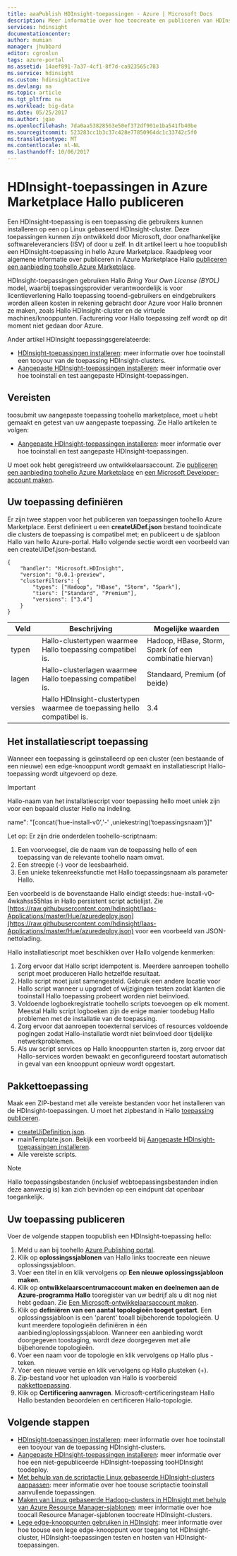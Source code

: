 ```yaml
---
title: aaaPublish HDInsight-toepassingen - Azure | Microsoft Docs
description: Meer informatie over hoe toocreate en publiceren van HDInsight-toepassingen.
services: hdinsight
documentationcenter: 
author: mumian
manager: jhubbard
editor: cgronlun
tags: azure-portal
ms.assetid: 14aef891-7a37-4cf1-8f7d-ca923565c783
ms.service: hdinsight
ms.custom: hdinsightactive
ms.devlang: na
ms.topic: article
ms.tgt_pltfrm: na
ms.workload: big-data
ms.date: 05/25/2017
ms.author: jgao
ms.openlocfilehash: 7da0aa53828563e50ef372df901e1ba541fb40be
ms.sourcegitcommit: 523283cc1b3c37c428e77850964dc1c33742c5f0
ms.translationtype: MT
ms.contentlocale: nl-NL
ms.lasthandoff: 10/06/2017
---
```

# <a name="publish-hdinsight-applications-into-hello-azure-marketplace"></a>HDInsight-toepassingen in Azure Marketplace Hallo publiceren
Een HDInsight-toepassing is een toepassing die gebruikers kunnen installeren op een op Linux gebaseerd HDInsight-cluster. Deze toepassingen kunnen zijn ontwikkeld door Microsoft, door onafhankelijke softwareleveranciers (ISV) of door u zelf. In dit artikel leert u hoe toopublish een HDInsight-toepassing in hello Azure Marketplace.  Raadpleeg voor algemene informatie over publiceren in Azure Marketplace Hallo [publiceren een aanbieding toohello Azure Marketplace](../marketplace-publishing/marketplace-publishing-getting-started.md).

HDInsight-toepassingen gebruiken Hallo *Bring Your Own License (BYOL)* model, waarbij toepassingsprovider verantwoordelijk is voor licentieverlening Hallo toepassing tooend-gebruikers en eindgebruikers worden alleen kosten in rekening gebracht door Azure voor Hallo bronnen ze maken, zoals Hallo HDInsight-cluster en de virtuele machines/knooppunten. Facturering voor Hallo toepassing zelf wordt op dit moment niet gedaan door Azure.

Ander artikel HDInsight toepassingsgerelateerde:

* [HDInsight-toepassingen installeren](hdinsight-apps-install-applications.md): meer informatie over hoe tooinstall een tooyour van de toepassing HDInsight-clusters.
* [Aangepaste HDInsight-toepassingen installeren](hdinsight-apps-install-custom-applications.md): meer informatie over hoe tooinstall en test aangepaste HDInsight-toepassingen.

## <a name="prerequisites"></a>Vereisten
toosubmit uw aangepaste toepassing toohello marketplace, moet u hebt gemaakt en getest van uw aangepaste toepassing. Zie Hallo artikelen te volgen:

* [Aangepaste HDInsight-toepassingen installeren](hdinsight-apps-install-custom-applications.md): meer informatie over hoe tooinstall en test aangepaste HDInsight-toepassingen.

U moet ook hebt geregistreerd uw ontwikkelaarsaccount. Zie [publiceren een aanbieding toohello Azure Marketplace](../marketplace-publishing/marketplace-publishing-getting-started.md) en [een Microsoft Developer-account maken](../marketplace-publishing/marketplace-publishing-accounts-creation-registration.md).

## <a name="define-application"></a>Uw toepassing definiëren
Er zijn twee stappen voor het publiceren van toepassingen toohello Azure Marketplace.  Eerst definieert u een **createUiDef.json** bestand tooindicate die clusters de toepassing is compatibel met; en publiceert u de sjabloon Hallo van hello Azure-portal. Hallo volgende sectie wordt een voorbeeld van een createUiDef.json-bestand.

    {
        "handler": "Microsoft.HDInsight",
        "version": "0.0.1-preview",
        "clusterFilters": {
            "types": ["Hadoop", "HBase", "Storm", "Spark"],
            "tiers": ["Standard", "Premium"],
            "versions": ["3.4"]
        }
    }


| Veld | Beschrijving | Mogelijke waarden |
| --- | --- | --- |
| typen |Hallo-clustertypen waarmee Hallo toepassing compatibel is. |Hadoop, HBase, Storm, Spark (of een combinatie hiervan) |
| lagen |Hallo-clusterlagen waarmee Hallo toepassing compatibel is. |Standaard, Premium (of beide) |
| versies |Hallo HDInsight-clustertypen waarmee de toepassing hello compatibel is. |3.4 |

## <a name="application-install-script"></a>Het installatiescript toepassing
Wanneer een toepassing is geïnstalleerd op een cluster (een bestaande of een nieuwe) een edge-knooppunt wordt gemaakt en installatiescript Hallo-toepassing wordt uitgevoerd op deze.
  > [!IMPORTANT]
  > Hallo-naam van het installatiescript voor toepassing hello moet uniek zijn voor een bepaald cluster Hello na indeling.
  > 
  > name": "[concat('hue-install-v0','-' ,uniekestring(‘toepassingsnaam’)]"
  > 
  > Let op: Er zijn drie onderdelen toohello-scriptnaam:
  > 
  > 1. Een voorvoegsel, die de naam van de toepassing hello of een toepassing van de relevante toohello naam omvat.
  > 2. Een streepje (-) voor de leesbaarheid.
  > 3. Een unieke tekenreeksfunctie met Hallo toepassingsnaam als parameter Hallo.
  > 
  > Een voorbeeld is de bovenstaande Hallo eindigt steeds: hue-install-v0-4wkahss55hlas in Hallo persistent script actielijst. Zie [https://raw.githubusercontent.com/hdinsight/Iaas-Applications/master/Hue/azuredeploy.json](https://raw.githubusercontent.com/hdinsight/Iaas-Applications/master/Hue/azuredeploy.json) voor een voorbeeld van JSON-nettolading.
  > 
Hallo installatiescript moet beschikken over Hallo volgende kenmerken:
1. Zorg ervoor dat Hallo script idempotent is. Meerdere aanroepen toohello script moet produceren Hallo hetzelfde resultaat.
2. Hallo script moet juist samengesteld. Gebruik een andere locatie voor Hallo script wanneer u upgradet of wijzigingen testen zodat klanten die tooinstall Hallo toepassing probeert worden niet beïnvloed. 
3. Voldoende logboekregistratie toohello scripts toevoegen op elk moment. Meestal Hallo script logboeken zijn de enige manier toodebug Hallo problemen met de installatie van de toepassing.
4. Zorg ervoor dat aanroepen tooexternal services of resources voldoende pogingen zodat Hallo-installatie wordt niet beïnvloed door tijdelijke netwerkproblemen.
5. Als uw script services op Hallo knooppunten starten is, zorg ervoor dat Hallo-services worden bewaakt en geconfigureerd toostart automatisch in geval van een knooppunt opnieuw wordt opgestart.

## <a name="package-application"></a>Pakkettoepassing
Maak een ZIP-bestand met alle vereiste bestanden voor het installeren van de HDInsight-toepassingen. U moet het zipbestand in Hallo [toepassing publiceren](#publish-application).

* [createUiDefinition.json](#define-application).
* mainTemplate.json. Bekijk een voorbeeld bij [Aangepaste HDInsight-toepassingen installeren](hdinsight-apps-install-custom-applications.md).
* Alle vereiste scripts.

> [!NOTE]
> Hallo toepassingsbestanden (inclusief webtoepassingsbestanden indien deze aanwezig is) kan zich bevinden op een eindpunt dat openbaar toegankelijk.
> 

## <a name="publish-application"></a>Uw toepassing publiceren
Voer de volgende stappen toopublish een HDInsight-toepassing hello:

1. Meld u aan bij toohello [Azure Publishing portal](https://publish.windowsazure.com/).
2. Klik op **oplossingssjablonen** van Hallo links toocreate een nieuwe oplossingssjabloon.
3. Voer een titel in en klik vervolgens op **Een nieuwe oplossingssjabloon maken**.
4. Klik op **ontwikkelaarscentrumaccount maken en deelnemen aan de Azure-programma Hallo** tooregister van uw bedrijf als u dit nog niet hebt gedaan.  Zie [Een Microsoft-ontwikkelaarsaccount maken](../marketplace-publishing/marketplace-publishing-accounts-creation-registration.md).
5. Klik op **definiëren van een aantal topologieën tooget gestart**. Een oplossingssjabloon is een 'parent' tooall bijbehorende topologieën. U kunt meerdere topologieën definiëren in één aanbieding/oplossingssjabloon. Wanneer een aanbieding wordt doorgegeven toostaging, wordt deze doorgegeven met alle bijbehorende topologieën. 
6. Voer een naam voor de topologie en klik vervolgens op Hallo plus -teken.
7. Voer een nieuwe versie en klik vervolgens op Hallo plusteken (+).
8. Zip-bestand voor het uploaden van Hallo is voorbereid [pakkettoepassing](#package-application).  
9. Klik op **Certificering aanvragen**. Microsoft-certificeringsteam Hallo Hallo bestanden beoordelen en certificeren Hallo-topologie.

## <a name="next-steps"></a>Volgende stappen
* [HDInsight-toepassingen installeren](hdinsight-apps-install-applications.md): meer informatie over hoe tooinstall een tooyour van de toepassing HDInsight-clusters.
* [Aangepaste HDInsight-toepassingen installeren](hdinsight-apps-install-custom-applications.md): meer informatie over hoe een niet-gepubliceerde HDInsight-toepassing tooHDInsight toodeploy.
* [Met behulp van de scriptactie Linux gebaseerde HDInsight-clusters aanpassen](hdinsight-hadoop-customize-cluster-linux.md): meer informatie over hoe toouse scriptactie tooinstall aanvullende toepassingen.
* [Maken van Linux gebaseerde Hadoop-clusters in HDInsight met behulp van Azure Resource Manager-sjablonen](hdinsight-hadoop-create-linux-clusters-arm-templates.md): meer informatie over hoe toocall Resource Manager-sjablonen toocreate HDInsight-clusters.
* [Lege edge-knooppunten gebruiken in HDInsight](hdinsight-apps-use-edge-node.md): meer informatie over hoe toouse een lege edge-knooppunt voor toegang tot HDInsight-cluster, HDInsight-toepassingen testen en hosten van HDInsight-toepassingen.

